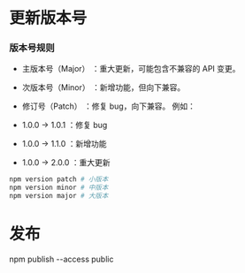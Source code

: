 # 更新版本号

### 版本号规则
- 主版本号（Major） ：重大更新，可能包含不兼容的 API 变更。
- 次版本号（Minor） ：新增功能，但向下兼容。
- 修订号（Patch） ：修复 bug，向下兼容。
例如：

- 1.0.0 → 1.0.1 ：修复 bug
- 1.0.0 → 1.1.0 ：新增功能
- 1.0.0 → 2.0.0 ：重大更新

```bash
npm version patch # 小版本
npm version minor # 中版本
npm version major # 大版本
```

# 发布
npm publish --access public